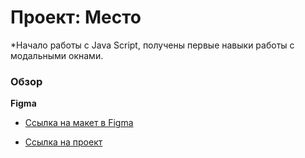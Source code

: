 # Проект: Место
*Начало работы с Java Script, получены первые навыки работы с модальными окнами.
### Обзор

**Figma**

* [Ссылка на макет в Figma](https://www.figma.com/file/2cn9N9jSkmxD84oJik7xL7/JavaScript.-Sprint-4?node-id=0%3A1)

* [Ссылка на проект]( )
